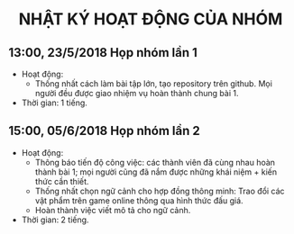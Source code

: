<h1 align = "center"> NHẬT KÝ HOẠT ĐỘNG CỦA NHÓM </h1>

## 13:00, 23/5/2018 Họp nhóm lần 1
- Hoạt động:
  - Thống nhất cách làm bài tập lớn, tạo repository trên github. Mọi người đều được giao nhiệm vụ hoàn thành chung bài 1.
- Thời gian: 1 tiếng.
   
## 15:00, 05/6/2018 Họp nhóm lần 2
- Hoạt động:
  - Thông báo tiến độ công việc: các thành viên đã cùng nhau hoàn thành bài 1; mọi người cũng đã nắm được những khái niệm + kiến thức cần thiết.</br>
  - Thống nhất chọn ngữ cảnh cho hợp đồng thông minh: Trao đổi các vật phẩm trên game online thông qua hình thức đấu giá.
  - Hoàn thành việc viết mô tả cho ngữ cảnh.
- Thời gian: 2 tiếng.
